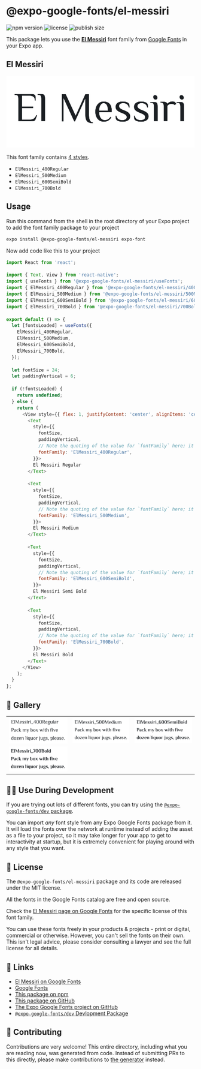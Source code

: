 # @expo-google-fonts/el-messiri

![npm version](https://flat.badgen.net/npm/v/@expo-google-fonts/el-messiri)
![license](https://flat.badgen.net/github/license/expo/google-fonts)
![publish size](https://flat.badgen.net/packagephobia/install/@expo-google-fonts/el-messiri)

This package lets you use the [**El Messiri**](https://fonts.google.com/specimen/El+Messiri) font family from [Google Fonts](https://fonts.google.com/) in your Expo app.

## El Messiri

![El Messiri](./font-family.png)

This font family contains [4 styles](#-gallery).

- `ElMessiri_400Regular`
- `ElMessiri_500Medium`
- `ElMessiri_600SemiBold`
- `ElMessiri_700Bold`

## Usage

Run this command from the shell in the root directory of your Expo project to add the font family package to your project
```sh
expo install @expo-google-fonts/el-messiri expo-font
```

Now add code like this to your project
```js
import React from 'react';

import { Text, View } from 'react-native';
import { useFonts } from '@expo-google-fonts/el-messiri/useFonts';
import { ElMessiri_400Regular } from '@expo-google-fonts/el-messiri/400Regular';
import { ElMessiri_500Medium } from '@expo-google-fonts/el-messiri/500Medium';
import { ElMessiri_600SemiBold } from '@expo-google-fonts/el-messiri/600SemiBold';
import { ElMessiri_700Bold } from '@expo-google-fonts/el-messiri/700Bold';

export default () => {
  let [fontsLoaded] = useFonts({
    ElMessiri_400Regular,
    ElMessiri_500Medium,
    ElMessiri_600SemiBold,
    ElMessiri_700Bold,
  });

  let fontSize = 24;
  let paddingVertical = 6;

  if (!fontsLoaded) {
    return undefined;
  } else {
    return (
      <View style={{ flex: 1, justifyContent: 'center', alignItems: 'center' }}>
        <Text
          style={{
            fontSize,
            paddingVertical,
            // Note the quoting of the value for `fontFamily` here; it expects a string!
            fontFamily: 'ElMessiri_400Regular',
          }}>
          El Messiri Regular
        </Text>

        <Text
          style={{
            fontSize,
            paddingVertical,
            // Note the quoting of the value for `fontFamily` here; it expects a string!
            fontFamily: 'ElMessiri_500Medium',
          }}>
          El Messiri Medium
        </Text>

        <Text
          style={{
            fontSize,
            paddingVertical,
            // Note the quoting of the value for `fontFamily` here; it expects a string!
            fontFamily: 'ElMessiri_600SemiBold',
          }}>
          El Messiri Semi Bold
        </Text>

        <Text
          style={{
            fontSize,
            paddingVertical,
            // Note the quoting of the value for `fontFamily` here; it expects a string!
            fontFamily: 'ElMessiri_700Bold',
          }}>
          El Messiri Bold
        </Text>
      </View>
    );
  }
};

```

## 🔡 Gallery


||||
|-|-|-|
|![ElMessiri_400Regular](.//400Regular/ElMessiri_400Regular.ttf.png)|![ElMessiri_500Medium](.//500Medium/ElMessiri_500Medium.ttf.png)|![ElMessiri_600SemiBold](.//600SemiBold/ElMessiri_600SemiBold.ttf.png)||
|![ElMessiri_700Bold](.//700Bold/ElMessiri_700Bold.ttf.png)||||


## 👩‍💻 Use During Development

If you are trying out lots of different fonts, you can try using the [`@expo-google-fonts/dev` package](https://github.com/freeboub/google-fonts/tree/master/font-packages/dev#readme).

You can import *any* font style from any Expo Google Fonts package from it. It will load the fonts
over the network at runtime instead of adding the asset as a file to your project, so it may take longer
for your app to get to interactivity at startup, but it is extremely convenient
for playing around with any style that you want.

## 📖 License

The `@expo-google-fonts/el-messiri` package and its code are released under the MIT license.

All the fonts in the Google Fonts catalog are free and open source.

Check the [El Messiri page on Google Fonts](https://fonts.google.com/specimen/El+Messiri) for the specific license of this font family.

You can use these fonts freely in your products & projects - print or digital, commercial or otherwise. However, you can't sell the fonts on their own. This isn't legal advice, please consider consulting a lawyer and see the full license for all details.

## 🔗 Links

- [El Messiri on Google Fonts](https://fonts.google.com/specimen/El+Messiri)
- [Google Fonts](https://fonts.google.com/)
- [This package on npm](https://www.npmjs.com/package/@expo-google-fonts/el-messiri)
- [This package on GitHub](https://github.com/freeboub/google-fonts/tree/master/font-packages/el-messiri)
- [The Expo Google Fonts project on GitHub](https://github.com/freeboub/google-fonts)
- [`@expo-google-fonts/dev` Devlopment Package](https://github.com/freeboub/google-fonts/tree/master/font-packages/dev)

## 🤝 Contributing

Contributions are very welcome! This entire directory, including what you are reading now, was generated from code. Instead of submitting PRs to this directly, please make contributions to [the generator](https://github.com/freeboub/google-fonts/tree/master/packages/generator) instead.
